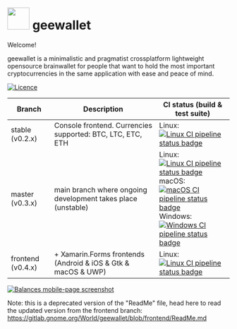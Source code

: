 # <img src="https://github.com/knocte/geewallet/raw/master/logo.png" width="50" /> geewallet

Welcome!

geewallet is a minimalistic and pragmatist crossplatform lightweight opensource brainwallet for people that want to hold the most important cryptocurrencies in the same application with ease and peace of mind.

[![Licence](https://img.shields.io/github/license/knocte/geewallet.svg)](https://github.com/knocte/geewallet/blob/master/LICENCE.txt)

| Branch            | Description                                                            | CI status (build & test suite)                                                                                                                                                |
| ----------------- | ---------------------------------------------------------------------- | ----------------------------------------------------------------------------------------------------------------------------------------------------------------------------- |
| stable (v0.2.x)   | Console frontend. Currencies supported: BTC, LTC, ETC, ETH             | Linux: [![Linux CI pipeline status badge](https://gitlab.com/knocte/geewallet/badges/stable/pipeline.svg)](https://gitlab.com/knocte/geewallet/commits/stable)      |
| master (v0.3.x)   | main branch where ongoing development takes place (unstable)           | Linux: [![Linux CI pipeline status badge](https://gitlab.com/knocte/geewallet/badges/master/pipeline.svg)](https://gitlab.com/knocte/geewallet/commits/master) <br/>macOS: [![macOS CI pipeline status badge](https://github.com/knocte/geewallet/workflows/macOS/badge.svg)](https://github.com/knocte/geewallet/commits/master) <br/>Windows: [![Windows CI pipeline status badge](https://github.com/knocte/geewallet/workflows/windows/badge.svg)](https://github.com/knocte/geewallet/commits/master) |
| frontend (v0.4.x) | + Xamarin.Forms frontends (Android & iOS & Gtk & macOS & UWP)          | Linux: [![Linux CI pipeline status badge](https://gitlab.com/knocte/geewallet/badges/frontend/pipeline.svg)](https://gitlab.com/knocte/geewallet/commits/frontend)  |

[![Balances mobile-page screenshot](https://raw.githubusercontent.com/knocte/geewallet/master/img/screenshots/maciosandroid-balances.png)](https://raw.githubusercontent.com/knocte/geewallet/master/img/screenshots/maciosandroid-balances.png)

Note: this is a deprecated version of the "ReadMe" file, head here to read the updated version from the frontend branch:
https://gitlab.gnome.org/World/geewallet/blob/frontend/ReadMe.md
